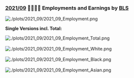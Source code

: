 ### [2021/09](https://github.com/Z3tt/TidyTuesday/tree/master/R/2021_09_Employment.Rmd) 👨‍💼👩‍💼 Employments and Earnings by [BLS](https://www.bls.gov/cps/tables.htm#charemp_m)

![./plots/2021_09/2021_09_Employment.png](https://raw.githubusercontent.com/Z3tt/TidyTuesday/master/plots/2021_09/2021_09_Employment.png)

**Single Versions incl. Total:**

![./plots/2021_09/2021_09_Employment_Total.png](https://raw.githubusercontent.com/Z3tt/TidyTuesday/master/plots/2021_09/2021_09_Employment_Total.png)<br><br>
![./plots/2021_09/2021_09_Employment_White.png](https://raw.githubusercontent.com/Z3tt/TidyTuesday/master/plots/2021_09/2021_09_Employment_White.png)<br><br>
![./plots/2021_09/2021_09_Employment_Black.png](https://raw.githubusercontent.com/Z3tt/TidyTuesday/master/plots/2021_09/2021_09_Employment_Black.png)<br><br>
![./plots/2021_09/2021_09_Employment_Asian.png](https://raw.githubusercontent.com/Z3tt/TidyTuesday/master/plots/2021_09/2021_09_Employment_Asian.png)<br><br>
